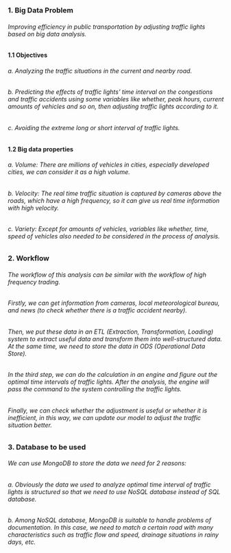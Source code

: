 ### 1. Big Data Problem
###### Improving efficiency in public transportation by adjusting traffic lights based on big data analysis.
#### 1.1 Objectives
###### a. Analyzing the traffic situations in the current and nearby road.
###### b. Predicting the effects of traffic lights’ time interval on the congestions and traffic accidents using some variables like whether, peak hours, current amounts of vehicles and so on, then adjusting traffic lights according to it.
###### c. Avoiding the extreme long or short interval of traffic lights.
#### 1.2 Big data properties
###### a. Volume: There are millions of vehicles in cities, especially developed cities, we can consider it as a high volume.
###### b. Velocity: The real time traffic situation is captured by cameras above the roads, which have a high frequency, so it can give us real time information with high velocity.
###### c. Variety: Except for amounts of vehicles, variables like whether, time, speed of vehicles also needed to be considered in the process of analysis.
### 2. Workflow
###### The workflow of this analysis can be similar with the workflow of high frequency trading.
###### Firstly, we can get information from cameras, local meteorological bureau, and news (to check whether there is a traffic accident nearby).
###### Then, we put these data in an ETL (Extraction, Transformation, Loading) system to extract useful data and transform them into well-structured data. At the same time, we need to store the data in ODS (Operational Data Store).
###### In the third step, we can do the calculation in an engine and figure out the optimal time intervals of traffic lights. After the analysis, the engine will pass the command to the system controlling the traffic lights.
###### Finally, we can check whether the adjustment is useful or whether it is inefficient, in this way, we can update our model to adjust the traffic situation better.
### 3. Database to be used
###### We can use MongoDB to store the data we need for 2 reasons:
###### a. Obviously the data we used to analyze optimal time interval of traffic lights is structured so that we need to use NoSQL database instead of SQL database.
###### b. Among NoSQL database, MongoDB is suitable to handle problems of documentation. In this case, we need to match a certain road with many characteristics such as traffic flow and speed, drainage situations in rainy days, etc.
